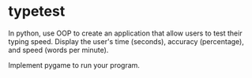 # typetest

In python, use OOP to create an application that allow users to test their typing speed.
Display the user's time (seconds), accuracy (percentage), and speed (words per minute).

Implement pygame to run your program. 
